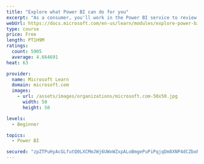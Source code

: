 ```yaml
---
title: "Explore what Power BI can do for you"
excerpt: "As a consumer, you'll work in the Power BI service to review and interact with content that has been shared with you. This module provides the foundational information that you need to work effectively in the Power BI service."
webUrl: https://docs.microsoft.com/en-us/learn/modules/explore-power-bi-service/
type: course
price: Free
length: PT1H9M
ratings:
  count: 5905
  average: 4.664691
heat: 63

provider:
  name: Microsoft Learn
  domain: microsoft.com
  images:
    - url: /assets/images/organizations/microsoft.com-50x50.jpg
      width: 50
      height: 50

levels:
  - Beginner

topics:
  - Power BI

secured: "zpZTPuHyAcGLfutQ0LXCMmJWj6UWxWZxpALoBmgePuPiPqjqDm8XNP4dCZboRa2PzpZKphTd8BaQampTMhmWMby8sFdMHQPxBGTlLsuLCMVX8hoZGCKazuk5KLPCCkz73aHcHybNuqa6JydI0RVmAMkFg7pCcyddSZfkovaVQt8nditICLydrNh1BRrQnNu76FTOH3unpeoxyYjg3B9gBSDvixIE510BYiTejFJ2Q5NTy5OVE2HB0Uxd6LF+iWeITheuP2vyn6bbial3fo3VBfuy5+6LcWCafzJhCSFG884wA4Wq4HGVQbxb6Jjh8qDLfL3Dg2bg2MW6YW95pcLFxSbVBzUvtOIlLnAnRtzTK9qR7ETmNUUv7wjUeK53KOTNZA/yKErGROfqROF8Y2ndDA==;iG90jOQteLbuamuXgfIFww=="
---
```


